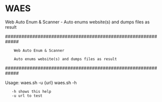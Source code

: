 # WAES
Web Auto Enum &amp; Scanner - Auto enums website(s) and dumps files as result

#############################################################

        Web Auto Enum & Scanner

        Auto enums website(s) and dumps files as result

#############################################################

Usage: waes.sh -u {url}
       waes.sh -h

       -h shows this help
       -u url to test

